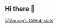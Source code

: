 ## Hi there 👋

[![Anurag's GitHub stats](https://github-readme-stats.vercel.app/api?username=duckpigdog)](https://github.com/anuraghazra/github-readme-stats)

<!--
**duckpigdog/duckpigdog** is a ✨ _special_ ✨ repository because its `README.md` (this file) appears on your GitHub profile.

Here are some ideas to get you started:

- 🔭 I’m currently working on ...
- 🌱 I’m currently learning ...
- 👯 I’m looking to collaborate on ...
- 🤔 I’m looking for help with ...
- 💬 Ask me about ...
- 📫 How to reach me: ...
- 😄 Pronouns: ...
- ⚡ Fun fact: ...
-->
